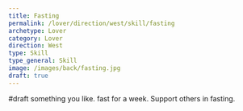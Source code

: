 ```yaml
---
title: Fasting
permalink: /lover/direction/west/skill/fasting
archetype: Lover
category: Lover
direction: West
type: Skill
type_general: Skill
image: /images/back/fasting.jpg
draft: true
---
```

#draft something you like. fast for a week. Support others in fasting. 

